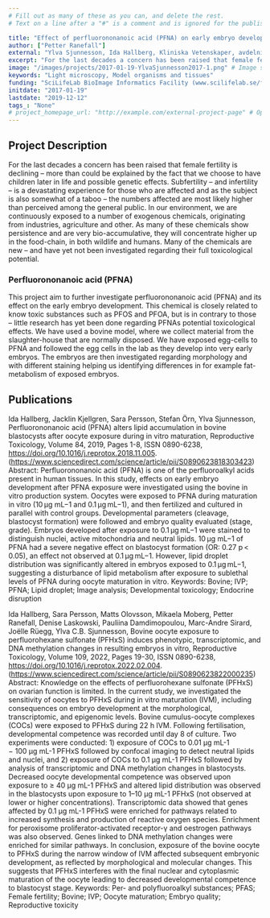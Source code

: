 ```yaml
---
# Fill out as many of these as you can, and delete the rest.
# Text on a line after a "#" is a comment and is ignored for the published page.

title: "Effect of perfluorononanoic acid (PFNA) on early embryo development in vitro"
author: ["Petter Ranefall"]
external: "Ylva Sjunnesson, Ida Hallberg, Kliniska Vetenskaper, avdelningen för reproduktion, SLU"
excerpt: "For the last decades a concern has been raised that female fertility is declining – more than could be explained by the fact that we choose to have children later in life and possible genetic effects. Subfertility – and infertility – is a devastating experience for those who are affected and as the subject is also somewhat of a taboo – the numbers affected are most likely higher than perceived among the general public."
image: "/images/projects/2017-01-19-YlvaSjunnesson2017-1.png" # Image should be pushed to /images/projects/YYYY-MM-DD-projectid/ before
keywords: "Light microscopy, Model organisms and tissues"
funding: "SciLifeLab BioImage Informatics Facility (www.scilifelab.se/facilities/bioimage-informatics)"
initdate: "2017-01-19"
lastdate: "2019-12-12"
tags_: "None"
# project_homepage_url: "http://example.com/external-project-page" # Optional external homepage for this project
---
```


## Project Description
For the last decades a concern has been raised that female fertility is declining – more than could be explained by the fact that we choose to have children later in life and possible genetic effects. Subfertility – and infertility – is a devastating experience for those who are affected and as the subject is also somewhat of a taboo – the numbers affected are most likely higher than perceived among the general public. 
In our environment, we are continuously exposed to a number of exogenous chemicals, originating from industries, agriculture and other. As many of these chemicals show persistence and are very bio-accumulative, they will concentrate higher up in the food-chain, in both wildlife and humans. Many of the chemicals are new – and have yet not been investigated regarding their full toxicological potential.

### Perfluorononanoic acid (PFNA)  

This project  aim to further investigate perfluorononanoic acid (PFNA) and its effect on the early embryo development. This chemical is closely related to know toxic substances such as PFOS and PFOA, but is in contrary to those – little research has yet been done regarding PFNAs potential toxicological effects.
We have used a bovine model, where we collect material from the slaughter-house that are normally disposed. We have exposed egg-cells to PFNA and followed the egg cells in the lab as they develop into very early embryos. The embryos are then investigated regarding morphology and with different staining helping us identifying differences in for example fat-metabolism of exposed embryos. 

## Publications
Ida Hallberg, Jacklin Kjellgren, Sara Persson, Stefan Örn, Ylva Sjunnesson,
Perfluorononanoic acid (PFNA) alters lipid accumulation in bovine blastocysts after oocyte exposure during in vitro maturation,
Reproductive Toxicology, Volume 84, 2019, Pages 1-8, ISSN 0890-6238, https://doi.org/10.1016/j.reprotox.2018.11.005. (https://www.sciencedirect.com/science/article/pii/S0890623818303423)
Abstract: Perfluorononanoic acid (PFNA) is one of the perfluoroalkyl acids present in human tissues. In this study, effects on early embryo development after PFNA exposure were investigated using the bovine in vitro production system. Oocytes were exposed to PFNA during maturation in vitro (10 μg mL−1 and 0.1 μg mL−1), and then fertilized and cultured in parallel with control groups. Developmental parameters (cleavage, blastocyst formation) were followed and embryo quality evaluated (stage, grade). Embryos developed after exposure to 0.1 μg mL−1 were stained to distinguish nuclei, active mitochondria and neutral lipids. 10 μg mL−1 of PFNA had a severe negative effect on blastocyst formation (OR: 0.27 p < 0.05), an effect not observed at 0.1 μg mL−1. However, lipid droplet distribution was significantly altered in embryos exposed to 0.1 μg mL−1, suggesting a disturbance of lipid metabolism after exposure to sublethal levels of PFNA during oocyte maturation in vitro.
Keywords: Bovine; IVP; PFNA; Lipid droplet; Image analysis; Developmental toxicology; Endocrine disruption

Ida Hallberg, Sara Persson, Matts Olovsson, Mikaela Moberg, Petter Ranefall, Denise Laskowski, Pauliina Damdimopoulou, Marc-Andre Sirard, Joëlle Rüegg, Ylva C.B. Sjunnesson,
Bovine oocyte exposure to perfluorohexane sulfonate (PFHxS) induces phenotypic, transcriptomic, and DNA methylation changes in resulting embryos in vitro,
Reproductive Toxicology, Volume 109, 2022, Pages 19-30, ISSN 0890-6238, https://doi.org/10.1016/j.reprotox.2022.02.004. (https://www.sciencedirect.com/science/article/pii/S0890623822000235)
Abstract: Knowledge on the effects of perfluorohexane sulfonate (PFHxS) on ovarian function is limited. In the current study, we investigated the sensitivity of oocytes to PFHxS during in vitro maturation (IVM), including consequences on embryo development at the morphological, transcriptomic, and epigenomic levels. Bovine cumulus-oocyte complexes (COCs) were exposed to PFHxS during 22 h IVM. Following fertilisation, developmental competence was recorded until day 8 of culture. Two experiments were conducted: 1) exposure of COCs to 0.01 µg mL-1 − 100 µg mL-1 PFHxS followed by confocal imaging to detect neutral lipids and nuclei, and 2) exposure of COCs to 0.1 µg mL-1 PFHxS followed by analysis of transcriptomic and DNA methylation changes in blastocysts. Decreased oocyte developmental competence was observed upon exposure to ≥ 40 µg mL-1 PFHxS and altered lipid distribution was observed in the blastocysts upon exposure to 1–10 µg mL-1 PFHxS (not observed at lower or higher concentrations). Transcriptomic data showed that genes affected by 0.1 µg mL-1 PFHxS were enriched for pathways related to increased synthesis and production of reactive oxygen species. Enrichment for peroxisome proliferator-activated receptor-γ and oestrogen pathways was also observed. Genes linked to DNA methylation changes were enriched for similar pathways. In conclusion, exposure of the bovine oocyte to PFHxS during the narrow window of IVM affected subsequent embryonic development, as reflected by morphological and molecular changes. This suggests that PFHxS interferes with the final nuclear and cytoplasmic maturation of the oocyte leading to decreased developmental competence to blastocyst stage.
Keywords: Per- and polyfluoroalkyl substances; PFAS; Female fertility; Bovine; IVP; Oocyte maturation; Embryo quality; Reproductive toxicity
